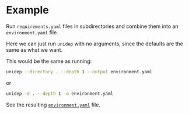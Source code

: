 # Example

Run `requirements.yaml` files in subdirectories and combine them into an `environment.yaml` file.

Here we can just run `unidep` with no arguments, since the defaults are the same as what we want.

This would be the same as running:

```bash
unidep --directory . --depth 1 --output environment.yaml
```
or
```bash
unidep -d . --depth 1 -o environment.yaml
```

See the resulting [`environment.yaml`](environment.yaml) file.
